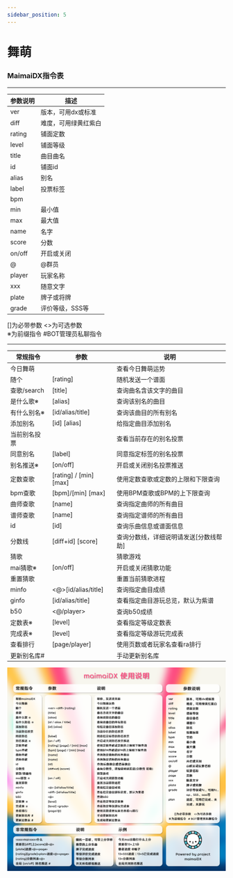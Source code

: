 ```yaml
---
sidebar_position: 5
---
```


# 舞萌

### MaimaiDX指令表

---

| 参数说明 | 描述 |
| -------- | ---- |
| ver      | 版本，可用dx或标准 |
| diff     | 难度，可用绿黄红紫白 |
| rating   | 铺面定数 |
| level    | 铺面等级 |
| title    | 曲目曲名 |
| id       | 铺面id |
| alias    | 别名 |
| label    | 投票标签 |
| bpm      |      |
| min      | 最小值 |
| max      | 最大值 |
| name     | 名字 |
| score    | 分数 |
| on/off   | 开启或关闭 |
| @        | @群员 |
| player   | 玩家名称 |
| xxx      | 随意文字 |
| plate    | 牌子或将牌 |
| grade    | 评价等级，SSS等 |

[]为必带参数 <>为可选参数  
※为前缀指令 #BOT管理员私聊指令

---

| 常规指令 | 参数 | 说明 |
| -------- | ---- | ---- |
| 今日舞萌 |      | 查看今日舞萌运势 |
| 随个 | <ver> <diff> [rating] | 随机发送一个谱面 |
| 查歌/search | [title] | 查询曲名含该文字的曲目 |
| 是什么歌※ | [alias] | 查询该别名的曲目 |
| 有什么别名※ | [id/alias/title] | 查询该曲目的所有别名 |
| 添加别名 | [id] [alias] | 给指定曲目添加别名 |
| 当前别名投票 |      | 查看当前存在的别名投票 |
| 同意别名 | [label] | 同意指定标签的别名投票 |
| 别名推送※ | [on/off] | 开启或关闭别名投票推送 |
| 定数查歌 | [rating] / [min] [max] | 使用定数查歌或定数的上限和下限查询 |
| bpm查歌 | [bpm]/[min] [max] | 使用BPM查歌或BPM的上下限查询 |
| 曲师查歌 | [name] | 查询指定曲师的所有曲目 |
| 谱师查歌 | [name] | 查询指定谱师的所有曲目 |
| id | [id] | 查询乐曲信息或谱面信息 |
| 分数线 | [diff+id] [score] | 查询分数线，详细说明请发送[分数线帮助] |
| 猜歌 |      | 猜歌游戏 |
| mai猜歌※ | [on/off] | 开启或关闭猜歌功能 |
| 重置猜歌 |      | 重置当前猜歌进程 |
| minfo | <@>[id/alias/title] | 查询指定曲目成绩 |
| ginfo | <diff> [id/alias/title] | 查看指定曲目游玩总览，默认为紫谱 |
| b50 | <@/player> | 查询b50成绩 |
| 定数表※ | [level] | 查看指定等级定数表 |
| 完成表※ | [level] | 查看指定等级游玩完成表 |
| 查看排行 | [page/player] | 使用页数或者玩家名查看ra排行 |
| 更新别名库# |      | 手动更新别名库 |

![maimaidxhelp](.\img\maimaidxhelp.png)

